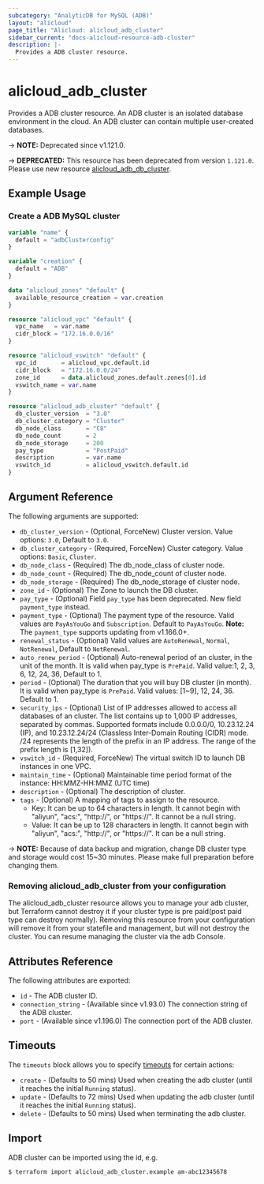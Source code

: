 ```yaml
---
subcategory: "AnalyticDB for MySQL (ADB)"
layout: "alicloud"
page_title: "Alicloud: alicloud_adb_cluster"
sidebar_current: "docs-alicloud-resource-adb-cluster"
description: |-
  Provides a ADB cluster resource.
---
```


# alicloud_adb_cluster

Provides a ADB cluster resource. An ADB cluster is an isolated database
environment in the cloud. An ADB cluster can contain multiple user-created
databases.

-> **NOTE:** Deprecated since v1.121.0.

-> **DEPRECATED:** This resource  has been deprecated from version `1.121.0`. Please use new resource [alicloud_adb_db_cluster](https://www.terraform.io/docs/providers/alicloud/r/adb_db_cluster).

## Example Usage

### Create a ADB MySQL cluster

```terraform
variable "name" {
  default = "adbClusterconfig"
}

variable "creation" {
  default = "ADB"
}

data "alicloud_zones" "default" {
  available_resource_creation = var.creation
}

resource "alicloud_vpc" "default" {
  vpc_name   = var.name
  cidr_block = "172.16.0.0/16"
}

resource "alicloud_vswitch" "default" {
  vpc_id       = alicloud_vpc.default.id
  cidr_block   = "172.16.0.0/24"
  zone_id      = data.alicloud_zones.default.zones[0].id
  vswitch_name = var.name
}

resource "alicloud_adb_cluster" "default" {
  db_cluster_version  = "3.0"
  db_cluster_category = "Cluster"
  db_node_class       = "C8"
  db_node_count       = 2
  db_node_storage     = 200
  pay_type            = "PostPaid"
  description         = var.name
  vswitch_id          = alicloud_vswitch.default.id
}
```

## Argument Reference

The following arguments are supported:

* `db_cluster_version` - (Optional, ForceNew) Cluster version. Value options: `3.0`, Default to `3.0`.
* `db_cluster_category` - (Required, ForceNew) Cluster category. Value options: `Basic`, `Cluster`.
* `db_node_class` - (Required) The db_node_class of cluster node.
* `db_node_count` - (Required) The db_node_count of cluster node.
* `db_node_storage` - (Required) The db_node_storage of cluster node.
* `zone_id` - (Optional) The Zone to launch the DB cluster.
* `pay_type` - (Optional) Field `pay_type` has been deprecated. New field `payment_type` instead.
* `payment_type` - (Optional) The payment type of the resource. Valid values are `PayAsYouGo` and `Subscription`. Default to `PayAsYouGo`. **Note:** The `payment_type` supports updating from v1.166.0+.
* `renewal_status` - (Optional) Valid values are `AutoRenewal`, `Normal`, `NotRenewal`, Default to `NotRenewal`.
* `auto_renew_period` - (Optional) Auto-renewal period of an cluster, in the unit of the month. It is valid when pay_type is `PrePaid`. Valid value:1, 2, 3, 6, 12, 24, 36, Default to 1.
* `period` - (Optional) The duration that you will buy DB cluster (in month). It is valid when pay_type is `PrePaid`. Valid values: [1~9], 12, 24, 36. Default to 1.
* `security_ips` - (Optional) List of IP addresses allowed to access all databases of an cluster. The list contains up to 1,000 IP addresses, separated by commas. Supported formats include 0.0.0.0/0, 10.23.12.24 (IP), and 10.23.12.24/24 (Classless Inter-Domain Routing (CIDR) mode. /24 represents the length of the prefix in an IP address. The range of the prefix length is [1,32]).
* `vswitch_id` - (Required, ForceNew) The virtual switch ID to launch DB instances in one VPC.
* `maintain_time` - (Optional) Maintainable time period format of the instance: HH:MMZ-HH:MMZ (UTC time)
* `description` - (Optional) The description of cluster.
* `tags` - (Optional) A mapping of tags to assign to the resource.
    - Key: It can be up to 64 characters in length. It cannot begin with "aliyun", "acs:", "http://", or "https://". It cannot be a null string.
    - Value: It can be up to 128 characters in length. It cannot begin with "aliyun", "acs:", "http://", or "https://". It can be a null string.

-> **NOTE:** Because of data backup and migration, change DB cluster type and storage would cost 15~30 minutes. Please make full preparation before changing them.

### Removing alicloud_adb_cluster from your configuration
 
The alicloud_adb_cluster resource allows you to manage your adb cluster, but Terraform cannot destroy it if your cluster type is pre paid(post paid type can destroy normally). Removing this resource from your configuration will remove it from your statefile and management, but will not destroy the cluster. You can resume managing the cluster via the adb Console.
 
## Attributes Reference

The following attributes are exported:

* `id` - The ADB cluster ID.
* `connection_string` - (Available since v1.93.0) The connection string of the ADB cluster.
* `port` - (Available since v1.196.0) The connection port of the ADB cluster.

## Timeouts

The `timeouts` block allows you to specify [timeouts](https://developer.hashicorp.com/terraform/language/resources/syntax#operation-timeouts) for certain actions:

* `create` - (Defaults to 50 mins) Used when creating the adb cluster (until it reaches the initial `Running` status). 
* `update` - (Defaults to 72 mins) Used when updating the adb cluster (until it reaches the initial `Running` status). 
* `delete` - (Defaults to 50 mins) Used when terminating the adb cluster. 

## Import

ADB cluster can be imported using the id, e.g.

```shell
$ terraform import alicloud_adb_cluster.example am-abc12345678
```
